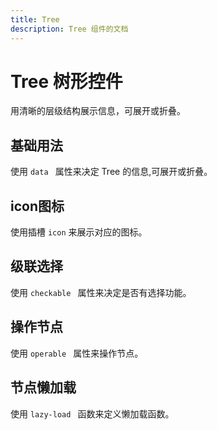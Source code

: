 ```yaml
---
title: Tree 
description: Tree 组件的文档
---
```


# Tree 树形控件
用清晰的层级结构展示信息，可展开或折叠。

## 基础用法
使用 `data ` 属性来决定 Tree 的信息,可展开或折叠。


<preview path="../demo/Tree/Tbasic.vue" title="基础用法" description="Tree 组件的基础用法"></preview>

## icon图标
使用插槽 `icon` 来展示对应的图标。


<preview path="../demo/Tree/Ticon.vue" title="icon图标" description="Tree 组件的icon图标"></preview>

## 级联选择
使用 `checkable ` 属性来决定是否有选择功能。


<preview path="../demo/Tree/Tcheckbox.vue" title="级联选择" description="Tree 组件的级联选择"></preview>

## 操作节点
使用 `operable ` 属性来操作节点。


<preview path="../demo/Tree/Toperate.vue" title="操作节点" description="Tree 组件的操作节点"></preview>

## 节点懒加载
使用 `lazy-load ` 函数来定义懒加载函数。


<preview path="../demo/Tree/Tlazy.vue" title="节点懒加载" description="Tree 组件的节点懒加载"></preview>